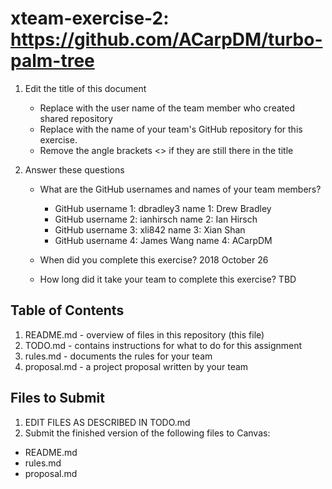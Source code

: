 # xteam-exercise-2: https://github.com/ACarpDM/turbo-palm-tree

1. Edit the title of this document
   * Replace <UserName> with the user name of the team member who created shared repository
   * Replace <GitHubRepositoryName> with the name of your team's GitHub repository for this exercise.
   * Remove the angle brackets <> if they are still there in the title

2. Answer these questions
   * What are the GitHub usernames and names of your team members?
       * GitHub username 1: dbradley3     name 1: Drew Bradley
       * GitHub username 2: ianhirsch     name 2: Ian Hirsch
       * GitHub username 3: xli842        name 3: Xian Shan
       * GitHub username 4: James Wang    name 4: ACarpDM
       
   * When did you complete this exercise?
        2018 October 26
   * How long did it take your team to complete this exercise?
        TBD

## Table of Contents

1. README.md - overview of files in this repository (this file)
2. TODO.md - contains instructions for what to do for this assignment
3. rules.md - documents the rules for your team
4. proposal.md - a project proposal written by your team

## Files to Submit

1. EDIT FILES AS DESCRIBED IN TODO.md
2. Submit the finished version of the following files to Canvas:

* README.md
* rules.md
* proposal.md

